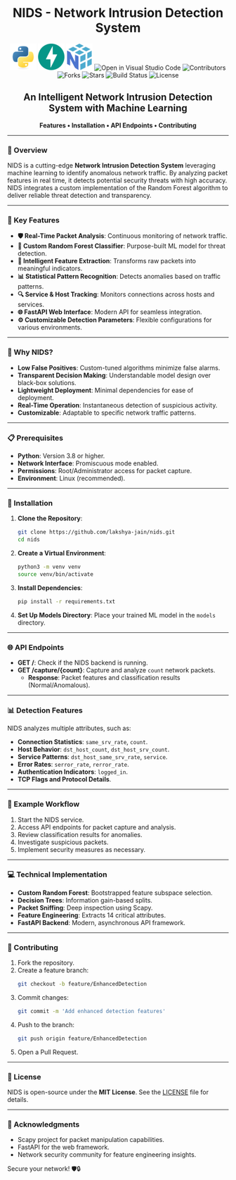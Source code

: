 <div align="center">
<h1>NIDS - Network Intrusion Detection System</h1>

<img src="https://raw.githubusercontent.com/devicons/devicon/master/icons/python/python-original.svg" width="60">
<img src="https://raw.githubusercontent.com/devicons/devicon/master/icons/fastapi/fastapi-original.svg" width="60">
<img src="https://raw.githubusercontent.com/devicons/devicon/master/icons/numpy/numpy-original.svg" width="60">

<img alt="Open in Visual Studio Code" src="https://img.shields.io/badge/Open%20in%20VS%20Code-007ACC?logo=visual-studio-code&logoColor=white">
<img alt="Contributors" src="https://img.shields.io/github/contributors/aradhya2708/nids">
<img alt="Forks" src="https://img.shields.io/github/forks/aradhya2708/nids?style=social">
<img alt="Stars" src="https://img.shields.io/github/stars/aradhya2708/nids?style=social">
<img alt="Build Status" src="https://img.shields.io/badge/build-passing-brightgreen">
<img alt="License" src="https://img.shields.io/badge/license-MIT-blue">

<h2>An Intelligent Network Intrusion Detection System with Machine Learning</h2>

<p><strong>Features • Installation • API Endpoints • Contributing</strong></p>
</div>

---

### 🌟 Overview

NIDS is a cutting-edge **Network Intrusion Detection System** leveraging machine learning to identify anomalous network traffic. By analyzing packet features in real time, it detects potential security threats with high accuracy. NIDS integrates a custom implementation of the Random Forest algorithm to deliver reliable threat detection and transparency.

---

### 🚀 Key Features
- **🛡️ Real-Time Packet Analysis**: Continuous monitoring of network traffic.
- **🤖 Custom Random Forest Classifier**: Purpose-built ML model for threat detection.
- **🧠 Intelligent Feature Extraction**: Transforms raw packets into meaningful indicators.
- **📊 Statistical Pattern Recognition**: Detects anomalies based on traffic patterns.
- **🔍 Service & Host Tracking**: Monitors connections across hosts and services.
- **🌐 FastAPI Web Interface**: Modern API for seamless integration.
- **⚙️ Customizable Detection Parameters**: Flexible configurations for various environments.

---

### 🌈 Why NIDS?
- **Low False Positives**: Custom-tuned algorithms minimize false alarms.
- **Transparent Decision Making**: Understandable model design over black-box solutions.
- **Lightweight Deployment**: Minimal dependencies for ease of deployment.
- **Real-Time Operation**: Instantaneous detection of suspicious activity.
- **Customizable**: Adaptable to specific network traffic patterns.

---

### 📋 Prerequisites
- **Python**: Version 3.8 or higher.
- **Network Interface**: Promiscuous mode enabled.
- **Permissions**: Root/Administrator access for packet capture.
- **Environment**: Linux (recommended).

---

### 🔧 Installation
1. **Clone the Repository**:
   ```bash
   git clone https://github.com/lakshya-jain/nids.git
   cd nids
   ```
2. **Create a Virtual Environment**:
   ```bash
   python3 -m venv venv
   source venv/bin/activate
   ```
3. **Install Dependencies**:
   ```bash
   pip install -r requirements.txt
   ```
4. **Set Up Models Directory**:
   Place your trained ML model in the `models` directory.

---

### 🌐 API Endpoints
- **GET /**: Check if the NIDS backend is running.
- **GET /capture/{count}**: Capture and analyze `count` network packets.
  - **Response**: Packet features and classification results (Normal/Anomalous).

---

### 📊 Detection Features
NIDS analyzes multiple attributes, such as:
- **Connection Statistics**: `same_srv_rate`, `count`.
- **Host Behavior**: `dst_host_count`, `dst_host_srv_count`.
- **Service Patterns**: `dst_host_same_srv_rate`, `service`.
- **Error Rates**: `serror_rate`, `rerror_rate`.
- **Authentication Indicators**: `logged_in`.
- **TCP Flags and Protocol Details**.

---

### 🔑 Example Workflow
1. Start the NIDS service.
2. Access API endpoints for packet capture and analysis.
3. Review classification results for anomalies.
4. Investigate suspicious packets.
5. Implement security measures as necessary.

---

### 💻 Technical Implementation
- **Custom Random Forest**: Bootstrapped feature subspace selection.
- **Decision Trees**: Information gain-based splits.
- **Packet Sniffing**: Deep inspection using Scapy.
- **Feature Engineering**: Extracts 14 critical attributes.
- **FastAPI Backend**: Modern, asynchronous API framework.

---

### 🤝 Contributing
1. Fork the repository.
2. Create a feature branch:
   ```bash
   git checkout -b feature/EnhancedDetection
   ```
3. Commit changes:
   ```bash
   git commit -m 'Add enhanced detection features'
   ```
4. Push to the branch:
   ```bash
   git push origin feature/EnhancedDetection
   ```
5. Open a Pull Request.

---

### 📃 License
NIDS is open-source under the **MIT License**. See the [LICENSE](LICENSE) file for details.

---

### 🙏 Acknowledgments
- Scapy project for packet manipulation capabilities.
- FastAPI for the web framework.
- Network security community for feature engineering insights.

Secure your network! 🛡️🔒

